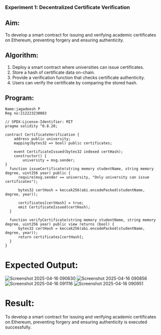 ### Experiment 1: Decentralized Certificate Verification
## Aim:
  To develop a smart contract for issuing and verifying academic certificates on Ethereum, preventing forgery and ensuring authenticity.
## Algorithm:
1. Deploy a smart contract where universities can issue certificates.
2. Store a hash of certificate data on-chain.
3. Provide a verification function that checks certificate authenticity.
4. Users can verify the certificate by comparing the stored hash.
## Program:
```
Name:jagadeesh P
Reg no:212223230083

// SPDX-License-Identifier: MIT
pragma solidity ^0.8.20;

contract CertificateVerification {
    address public university;
    mapping(bytes32 => bool) public certificates; 

    event CertificateIssued(bytes32 indexed certHash);
    constructor() {
        university = msg.sender;
}
  function issueCertificate(string memory studentName, string memory degree, uint256 year) public {
      require(msg.sender == university, "Only university can issue certificates");

      bytes32 certHash = keccak256(abi.encodePacked(studentName, degree, year));

      certificates[certHash] = true;
      emit CertificateIssued(certHash);
  }

  function verifyCertificate(string memory studentName, string memory degree, uint256 year) public view returns (bool) {
      bytes32 certHash = keccak256(abi.encodePacked(studentName, degree, year));
      return certificates[certHash];
  }
}

```
# Expected Output:

![Screenshot 2025-04-16 090630](https://github.com/user-attachments/assets/6d91441c-4d55-4d51-89b0-3cbba8f86835)
![Screenshot 2025-04-16 090856](https://github.com/user-attachments/assets/2101650a-a5a9-46f0-88fe-73f6b994c98b)
![Screenshot 2025-04-16 091116](https://github.com/user-attachments/assets/2c74b9ee-32f2-4941-941a-5b44cc1d9eba)
![Screenshot 2025-04-16 090951](https://github.com/user-attachments/assets/84a77b5a-2010-421c-ae6f-90f85f927484)




# Result:
To develop a smart contract for issuing and verifying academic certificates on Ethereum, preventing forgery and ensuring authenticity is executed successfully.

